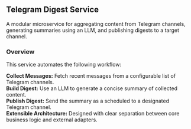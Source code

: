 ## Telegram Digest Service

A modular microservice for aggregating content from Telegram channels, generating summaries using an LLM, and publishing digests to a target channel.

### Overview
This service automates the following workflow:

**Collect Messages:** Fetch recent messages from a configurable list of Telegram channels.  
**Build Digest:** Use an LLM to generate a concise summary of collected content.  
**Publish Digest:** Send the summary as a scheduled to a designated Telegram channel.  
**Extensible Architecture:** Designed with clear separation between core business logic and external adapters.  
